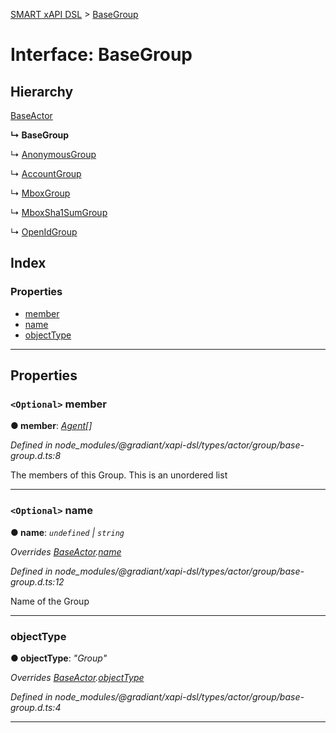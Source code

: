 [SMART xAPI DSL](../README.md) > [BaseGroup](../interfaces/basegroup.md)

# Interface: BaseGroup

## Hierarchy

 [BaseActor](baseactor.md)

**↳ BaseGroup**

↳  [AnonymousGroup](anonymousgroup.md)

↳  [AccountGroup](accountgroup.md)

↳  [MboxGroup](mboxgroup.md)

↳  [MboxSha1SumGroup](mboxsha1sumgroup.md)

↳  [OpenIdGroup](openidgroup.md)

## Index

### Properties

* [member](basegroup.md#member)
* [name](basegroup.md#name)
* [objectType](basegroup.md#objecttype)

---

## Properties

<a id="member"></a>

### `<Optional>` member

**● member**: *[Agent](../#agent)[]*

*Defined in node_modules/@gradiant/xapi-dsl/types/actor/group/base-group.d.ts:8*

The members of this Group. This is an unordered list

___
<a id="name"></a>

### `<Optional>` name

**● name**: *`undefined` \| `string`*

*Overrides [BaseActor](baseactor.md).[name](baseactor.md#name)*

*Defined in node_modules/@gradiant/xapi-dsl/types/actor/group/base-group.d.ts:12*

Name of the Group

___
<a id="objecttype"></a>

###  objectType

**● objectType**: *"Group"*

*Overrides [BaseActor](baseactor.md).[objectType](baseactor.md#objecttype)*

*Defined in node_modules/@gradiant/xapi-dsl/types/actor/group/base-group.d.ts:4*

___

